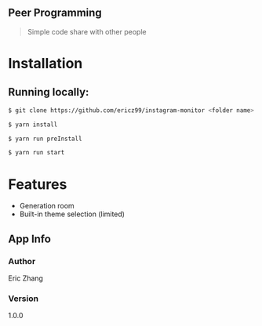 ## Peer Programming

> Simple code share with other people

# Installation

## Running locally:

```sh
$ git clone https://github.com/ericz99/instagram-monitor <folder name>

$ yarn install

$ yarn run preInstall

$ yarn run start
```

# Features

- Generation room
- Built-in theme selection (limited)

## App Info

### Author

Eric Zhang

### Version

1.0.0
